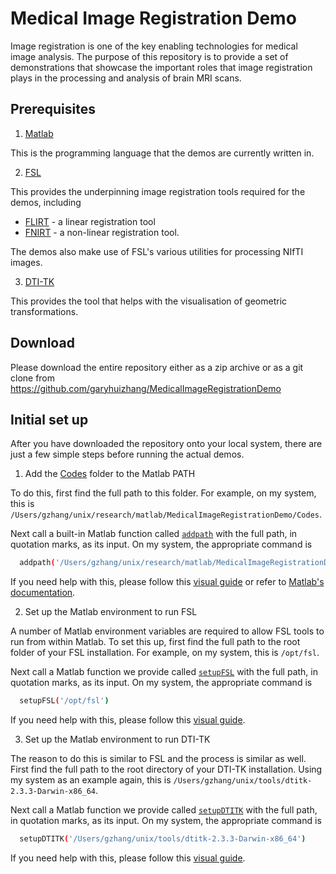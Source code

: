 # Medical Image Registration Demo

Image registration is one of the key enabling technologies for medical image analysis.  The purpose of this repository is to provide a set of demonstrations that showcase the important roles that image registration plays in the processing and analysis of brain MRI scans.

## Prerequisites

1. [Matlab](http://mathworks.com)

This is the programming language that the demos are currently written in.
 
2. [FSL](http://fsl.fmrib.ox.ac.uk)

This provides the underpinning image registration tools required for the demos, including
* [FLIRT](https://fsl.fmrib.ox.ac.uk/fsl/fslwiki/FLIRT) - a linear registration tool 
* [FNIRT](https://fsl.fmrib.ox.ac.uk/fsl/fslwiki/FNIRT) - a non-linear registration tool.

The demos also make use of FSL's various utilities for processing NIfTI images.

3. [DTI-TK](http://dti-tk.sf.net)

This provides the tool that helps with the visualisation of geometric transformations.

## Download

Please download the entire repository either as a zip archive or as a git clone from https://github.com/garyhuizhang/MedicalImageRegistrationDemo

## Initial set up

After you have downloaded the repository onto your local system, there are just a few simple steps before running the actual demos.

1. Add the [Codes](Codes) folder to the Matlab PATH

To do this, first find the full path to this folder. For example, on my system, this is `/Users/gzhang/unix/research/matlab/MedicalImageRegistrationDemo/Codes`.

Next call a built-in Matlab function called [`addpath`](https://mathworks.com/help/matlab/ref/addpath.html) with the full path, in quotation marks, as its input.  On my system, the appropriate command is

```bash
  addpath('/Users/gzhang/unix/research/matlab/MedicalImageRegistrationDemo/Codes')
```

If you need help with this, please follow this [visual guide](Help/CodesAdd2Path.png) or refer to [Matlab's documentation](https://mathworks.com/help/matlab/ref/addpath.html).

2. Set up the Matlab environment to run FSL

A number of Matlab environment variables are required to allow FSL tools to run from within Matlab. To set this up, first find the full path to the root folder of your FSL installation. For example, on my system, this is `/opt/fsl`.

Next call a Matlab function we provide called [`setupFSL`](Codes/setupFSL.m) with the full path, in quotation marks, as its input. On my system, the appropriate command is

```bash
  setupFSL('/opt/fsl')
```

If you need help with this, please follow this [visual guide](Help/FSLsetup.png).

3. Set up the Matlab environment to run DTI-TK

The reason to do this is similar to FSL and the process is similar as well. First find the full path to the root directory of your DTI-TK installation. Using my system as an example again, this is `/Users/gzhang/unix/tools/dtitk-2.3.3-Darwin-x86_64`.

Next call a Matlab function we provide called [`setupDTITK`](Codes/setupDTITK.m) with the full path, in quotation marks, as its input. On my system, the appropriate command is

```bash
  setupDTITK('/Users/gzhang/unix/tools/dtitk-2.3.3-Darwin-x86_64')
```

If you need help with this, please follow this [visual guide](Help/DTITKsetup.png).
